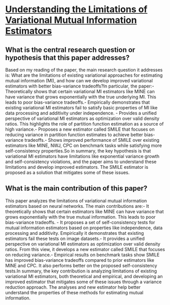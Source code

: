 # [Understanding the Limitations of Variational Mutual Information   Estimators](https://arxiv.org/abs/1910.06222)

## What is the central research question or hypothesis that this paper addresses?

Based on my reading of the paper, the main research question it addresses is: What are the limitations of existing variational approaches for estimating mutual information (MI), and how can we develop improved variational estimators with better bias-variance tradeoffs?In particular, the paper:- Theoretically shows that certain variational MI estimators like MINE can have variance that grows exponentially with the true underlying MI. This leads to poor bias-variance tradeoffs.- Empirically demonstrates that existing variational MI estimators fail to satisfy basic properties of MI like data processing and additivity under independence. - Provides a unified perspective of variational MI estimators as optimization over valid density ratios. This highlights the role of partition function estimation as a source of high variance.- Proposes a new estimator called SMILE that focuses on reducing variance in partition function estimates to achieve better bias-variance tradeoffs.- Shows improved performance of SMILE over existing estimators like MINE, NWJ, CPC on benchmark tasks while satisfying more self-consistency properties.So in summary, the key hypothesis is that variational MI estimators have limitations like exponential variance growth and self-consistency violations, and the paper aims to understand these limitations and develop improved estimators. The SMILE estimator is proposed as a solution that mitigates some of these issues.


## What is the main contribution of this paper?

This paper analyzes the limitations of variational mutual information estimators based on neural networks. The main contributions are:- It theoretically shows that certain estimators like MINE can have variance that grows exponentially with the true mutual information. This leads to poor bias-variance tradeoffs. - It proposes a set of self-consistency tests for mutual information estimators based on properties like independence, data processing and additivity. Empirically it demonstrates that existing estimators fail these tests on image datasets.- It provides a unified perspective on variational MI estimators as optimization over valid density ratios. From this view, it develops a new estimator called SMILE that focuses on reducing variance.- Empirical results on benchmark tasks show SMILE has improved bias-variance tradeoffs compared to prior estimators like MINE and CPC. It also performs better on the proposed self-consistency tests.In summary, the key contribution is analyzing limitations of existing variational MI estimators, both theoretical and empirical, and developing an improved estimator that mitigates some of these issues through a variance reduction approach. The analyses and new estimator help better understand the properties of these methods for estimating mutual information.
